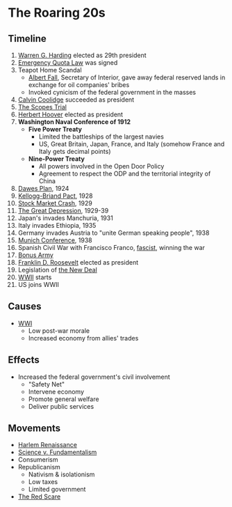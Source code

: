 # The Roaring 20s
## Timeline
1. [Warren G. Harding](../people/harding_warren.md) elected as 29th president
2. [Emergency Quota Law](../policies/emergency_quota_law.md) was signed
3. Teapot Home Scandal
    - <ins>Albert Fall</ins>, Secretary of Interior, gave away federal reserved lands in exchange for oil companies' bribes
    - Invoked cynicism of the federal government in the masses
4. [Calvin Coolidge](../people/coolidge_calvin.md) succeeded as president
5. [The Scopes Trial](../events/scopes_trial.md)
6. [Herbert Hoover](../people/hoover_herbert.md) elected as president
7. **Washington Naval Conference of 1912**
    - **Five Power Treaty**
        - Limited the battleships of the largest navies
        - US, Great Britain, Japan, France, and Italy (somehow France and Italy gets decimal points)
    - **Nine-Power Treaty**
        - All powers involved in the Open Door Policy
        - Agreement to respect the ODP and the territorial integrity of China
8. [Dawes Plan](../policies/dawes_plan.md), 1924
9. [Kellogg-Briand Pact](../policies/kellogg-briand.md), 1928
10. [Stock Market Crash](../events/stock_market_crash.md), 1929
11. [The Great Depression](../events/great_depression.md), 1929-39
12. Japan's invades Manchuria, 1931
13. Italy invades Ethiopia, 1935
14. Germany invades Austria to "unite German speaking people", 1938
15. [Munich Conference](munich_conference.md), 1938
16. Spanish Civil War with Francisco Franco, [fascist](../policies/fascism.md), winning the war
17. [Bonus Army](../events/bonus_march.md)
18. [Franklin D. Roosevelt](../people/roosevelt_franklin.md) elected as president
19. Legislation of [the New Deal](../policies/new_deal.md)
20. [WWII](../events/wwii.md) starts
21. US joins WWII

## Causes
- [WWI](../events/wwi.md)
    - Low post-war morale
    - Increased economy from allies' trades

## Effects
- Increased the federal government's civil involvement
    - "Safety Net"
    - Intervene economy
    - Promote general welfare
    - Deliver public services

## Movements
- [Harlem Renaissance](../events/harlem_renaissance.md)
- [Science v. Fundamentalism](../events/scopes_trial.md)
- Consumerism
- Republicanism
    - Nativism & isolationism
    - Low taxes
    - Limited government
- [The Red Scare](../events/red_scare.md)
